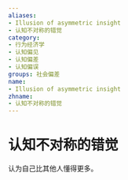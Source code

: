 ```yaml
---
aliases:
- Illusion of asymmetric insight
- 认知不对称的错觉
category:
- 行为经济学
- 认知偏见
- 认知偏差
- 认知偏误
groups: 社会偏差
name:
- Illusion of asymmetric insight
zhname:
- 认知不对称的错觉
---
```


# 认知不对称的错觉

认为自己比其他人懂得更多。
